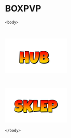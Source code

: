 # BOXPVP
<html>
	<head>
		<title>BOXPVP</title>
	</head>

	<body>
<br>
<a href="https://szym0neek.github.io/HOME/" target="_blank">
<p><img src="HUB.png" width="200"></p>
</a>


<br>
<a href="https://szym0neek.github.io/SKLEP/" target="_blank">
<p><img src="SKLEP.png" width="200"></p>
</a>


	</body>
</html>
